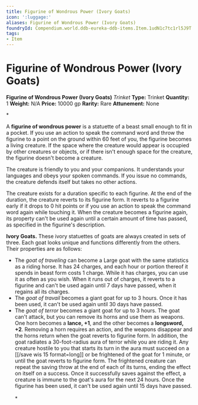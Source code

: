 ```yaml
---
title: Figurine of Wondrous Power (Ivory Goats)
icon: ':luggage:'
aliases: Figurine of Wondrous Power (Ivory Goats)
foundryId: Compendium.world.ddb-eureka-ddb-items.Item.1udN1c7tc1rl5J9T
tags:
- Item
---
```


# Figurine of Wondrous Power (Ivory Goats)

**Figurine of Wondrous Power (Ivory Goats)**
_Trinket_
**Type:** Trinket
**Quantity:** 1
**Weight:** N/A
**Price:** 10000 gp
**Rarity:** Rare
**Attunement:** None

*<p>A **figurine of wondrous power** is a statuette of a beast small enough to fit in a pocket. If you use an action to speak the command word and throw the figurine to a point on the ground within 60 feet of you, the figurine becomes a living creature. If the space where the creature would appear is occupied by other creatures or objects, or if there isn't enough space for the creature, the figurine doesn't become a creature.

The creature is friendly to you and your companions. It understands your languages and obeys your spoken commands. If you issue no commands, the creature defends itself but takes no other actions.

The creature exists for a duration specific to each figurine. At the end of the duration, the creature reverts to its figurine form. It reverts to a figurine early if it drops to 0 hit points or if you use an action to speak the command word again while touching it. When the creature becomes a figurine again, its property can't be used again until a certain amount of time has passed, as specified in the figurine's description.

**Ivory Goats.** These ivory statuettes of goats are always created in sets of three. Each goat looks unique and functions differently from the others. Their properties are as follows:</p>
* The *goat of traveling* can become a Large goat with the same statistics as a riding horse. It has 24 charges, and each hour or portion thereof it spends in beast form costs 1 charge. While it has charges, you can use it as often as you wish. When it runs out of charges, it reverts to a figurine and can't be used again until 7 days have passed, when it regains all its charges.
* The *goat of travail* becomes a giant goat for up to 3 hours. Once it has been used, it can't be used again until 30 days have passed.
* The *goat of terror* becomes a giant goat for up to 3 hours. The goat can't attack, but you can remove its horns and use them as weapons. One horn becomes a **lance, +1**, and the other becomes a **longsword, +2**. Removing a horn requires an action, and the weapons disappear and the horns return when the goat reverts to figurine form. In addition, the goat radiates a 30-foot-radius aura of terror while you are riding it. Any creature hostile to you that starts its turn in the aura must succeed on a [[/save wis 15 format=long]] or be frightened of the goat for 1 minute, or until the goat reverts to figurine form. The frightened creature can repeat the saving throw at the end of each of its turns, ending the effect on itself on a success. Once it successfully saves against the effect, a creature is immune to the goat's aura for the next 24 hours. Once the figurine has been used, it can't be used again until 15 days have passed.<br /><br />*